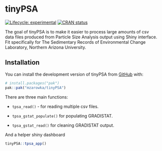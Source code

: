
<!-- README.md is generated from README.Rmd. Please edit that file -->

# tinyPSA

<!-- badges: start -->

[![Lifecycle:
experimental](https://img.shields.io/badge/lifecycle-experimental-orange.svg)](https://lifecycle.r-lib.org/articles/stages.html#experimental)
[![CRAN
status](https://www.r-pkg.org/badges/version/beckman.coulter)](https://CRAN.R-project.org/package=tinyPSA)

<!-- badges: end -->

The goal of tinyPSA is to make it easier to process large amounts of csv
data files produced from Particle Size Analysis output using Shiny
interface. Fit specifically for The Sedimentary Records of Environmental
Change Laboratory, Northern Arizona University.

## Installation

You can install the development version of tinyPSA from
[GitHub](https://github.com/) with:

``` r
# install.packages("pak")
pak::pak("mzarowka/tinyPSA")
```

There are three main functions:

- `tpsa_read()` - for reading multiple csv files.

- `tpsa_gstat_populate()` for populating GRADISTAT.

- `tpsa_gstat_read()` for cleaning GRADISTAT output.

And a helper shiny dashboard

``` r
tinyPSA::tpsa_app()
```

